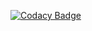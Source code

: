 [![Codacy Badge](https://api.codacy.com/project/badge/Grade/9b476f668108451cbd5cc47e6bcb45be)](https://www.codacy.com/app/JayaBharathi3698/Day_of_any_date?utm_source=github.com&amp;utm_medium=referral&amp;utm_content=JayaBharathi3698/Day_of_any_date&amp;utm_campaign=Badge_Grade)
